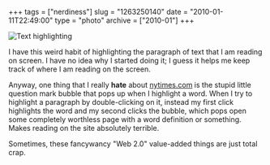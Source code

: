 +++
tags = ["nerdiness"]
slug = "1263250140"
date = "2010-01-11T22:49:00"
type = "photo"
archive = ["2010-01"]
+++

![Text highlighting][1]

I have this weird habit of highlighting the paragraph of text that I am
reading on screen.  I have no idea why I started doing it; I guess it
helps me keep track of where I am reading on the screen.

Anyway, one thing that I really **hate** about [nytimes.com][2] is the
stupid little question mark bubble that pops up when I highlight a word.
When I try to highlight a paragraph by double-clicking on it, instead my
first click highlights the word and my second clicks the bubble, which
pops open some completely worthless page with a word definition or
something.  Makes reading on the site absolutely terrible.

Sometimes, these fancywancy "Web 2.0" value-added things are just total
crap.

[1]: http://41.media.tumblr.com/tumblr_kw3u20u8yA1qaxyu1o1_500.png
[2]: http://www.nytimes.com/
